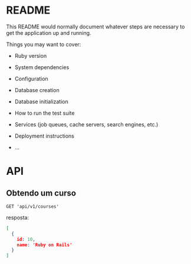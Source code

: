 # README

This README would normally document whatever steps are necessary to get the
application up and running.

Things you may want to cover:

* Ruby version

* System dependencies

* Configuration

* Database creation

* Database initialization

* How to run the test suite

* Services (job queues, cache servers, search engines, etc.)

* Deployment instructions

* ...


# API

## Obtendo um curso

```
GET 'api/v1/courses'
```

resposta:

```json
[
  {
    id: 10,
    name: 'Ruby on Rails'
  }
]
```
